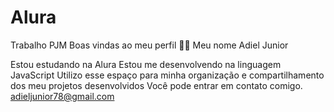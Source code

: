 # Alura
Trabalho PJM
Boas vindas ao meu perfil 💙💙
Meu nome Adiel Junior

Estou estudando na Alura
Estou me desenvolvendo na linguagem JavaScript
Utilizo esse espaço para minha organização e compartilhamento dos meu projetos desenvolvidos
Você pode entrar em contato comigo.
adieljunior78@gmail.com
